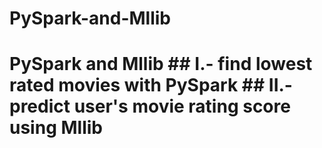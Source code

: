 # PySpark-and-Mllib
# PySpark and Mllib ## I.- find lowest rated movies with PySpark ## II.- predict user's movie rating score using Mllib  
